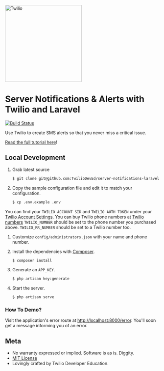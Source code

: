 <a href="https://www.twilio.com">
  <img src="https://static0.twilio.com/marketing/bundles/marketing/img/logos/wordmark-red.svg" alt="Twilio" width="250" />
</a>

# Server Notifications & Alerts with Twilio and Laravel

[![Build Status](https://travis-ci.org/TwilioDevEd/server-notifications-laravel.svg?branch=master)](https://travis-ci.org/TwilioDevEd/server-notifications-laravel)

Use Twilio to create SMS alerts so that you never miss a critical issue.

[Read the full tutorial here](https://www.twilio.com/docs/tutorials/walkthrough/server-notifications/php/laravel)!

## Local Development

1. Grab latest source

   ```bash
   $ git clone git@github.com:TwilioDevEd/server-notifications-laravel.git
   ```

1. Copy the sample configuration file and edit it to match your configuration.

   ```bash
   $ cp .env.example .env
   ```

  You can find your `TWILIO_ACCOUNT_SID` and `TWILIO_AUTH_TOKEN` under
  your [Twilio Account Settings](https://www.twilio.com/user/account/settings).
  You can buy Twilio phone numbers at
  [Twilio numbers](https://www.twilio.com/user/account/phone-numbers/search)
  `TWILIO_NUMBER` should be set to the phone number you purchased above.
  `TWILIO_RR_NUMBER` should be set to a Twilio number too.

1. Customize `config/administrators.json` with your name and phone number.

1. Install the dependencies with [Composer](https://getcomposer.org/).

   ```bash
   $ composer install
   ```

1. Generate an `APP_KEY`.

   ```bash
   $ php artisan key:generate
   ```

1. Start the server.

   ```bash
   $ php artisan serve
   ```

### How To Demo?

Visit the application's error route at
[http://localhost:8000/error](http://localhost:8000/error). You'll
soon get a message informing you of an error.

## Meta

* No warranty expressed or implied. Software is as is. Diggity.
* [MIT License](http://www.opensource.org/licenses/mit-license.html)
* Lovingly crafted by Twilio Developer Education.
